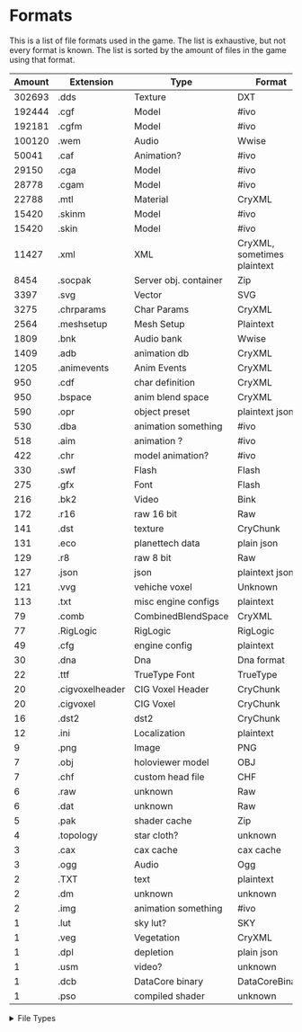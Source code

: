 # Formats

This is a list of file formats used in the game. The list is exhaustive, but not every format is known. The list is sorted by the amount of files in the game using that format.

| Amount | Extension       | Type                  | Format                      |
| ------ | --------------- | --------------------- | --------------------------- |
| 302693 | .dds            | Texture               | DXT                         |
| 192444 | .cgf            | Model                 | #ivo                        |
| 192181 | .cgfm           | Model                 | #ivo                        |
| 100120 | .wem            | Audio                 | Wwise                       |
| 50041  | .caf            | Animation?            | #ivo                        |
| 29150  | .cga            | Model                 | #ivo                        |
| 28778  | .cgam           | Model                 | #ivo                        |
| 22788  | .mtl            | Material              | CryXML                      |
| 15420  | .skinm          | Model                 | #ivo                        |
| 15420  | .skin           | Model                 | #ivo                        |
| 11427  | .xml            | XML                   | CryXML, sometimes plaintext |
| 8454   | .socpak         | Server obj. container | Zip                         |
| 3397   | .svg            | Vector                | SVG                         |
| 3275   | .chrparams      | Char Params           | CryXML                      |
| 2564   | .meshsetup      | Mesh Setup            | Plaintext                   |
| 1809   | .bnk            | Audio bank            | Wwise                       |
| 1409   | .adb            | animation db          | CryXML                      |
| 1205   | .animevents     | Anim Events           | CryXML                      |
| 950    | .cdf            | char definition       | CryXML                      |
| 950    | .bspace         | anim blend space      | CryXML                      |
| 590    | .opr            | object preset         | plaintext json              |
| 530    | .dba            | animation something   | #ivo                        |
| 518    | .aim            | animation ?           | #ivo                        |
| 422    | .chr            | model animation?      | #ivo                        |
| 330    | .swf            | Flash                 | Flash                       |
| 275    | .gfx            | Font                  | Flash                       |
| 216    | .bk2            | Video                 | Bink                        |
| 172    | .r16            | raw 16 bit            | Raw                         |
| 141    | .dst            | texture               | CryChunk                    |
| 131    | .eco            | planettech data       | plain json                  |
| 129    | .r8             | raw 8 bit             | Raw                         |
| 127    | .json           | json                  | plaintext json              |
| 121    | .vvg            | vehiche voxel         | Unknown                     |
| 113    | .txt            | misc engine configs   | plaintext                   |
| 79     | .comb           | CombinedBlendSpace    | CryXML                      |
| 77     | .RigLogic       | RigLogic              | RigLogic                    |
| 49     | .cfg            | engine config         | plaintext                   |
| 30     | .dna            | Dna                   | Dna format                  |
| 22     | .ttf            | TrueType Font         | TrueType                    |
| 20     | .cigvoxelheader | CIG Voxel Header      | CryChunk                    |
| 20     | .cigvoxel       | CIG Voxel             | CryChunk                    |
| 16     | .dst2           | dst2                  | CryChunk                    |
| 12     | .ini            | Localization          | plaintext                   |
| 9      | .png            | Image                 | PNG                         |
| 7      | .obj            | holoviewer model      | OBJ                         |
| 7      | .chf            | custom head file      | CHF                         |
| 6      | .raw            | unknown               | Raw                         |
| 6      | .dat            | unknown               | Raw                         |
| 5      | .pak            | shader cache          | Zip                         |
| 4      | .topology       | star cloth?           | unknown                     |
| 3      | .cax            | cax cache             | cax cache                   |
| 3      | .ogg            | Audio                 | Ogg                         |
| 2      | .TXT            | text                  | plaintext                   |
| 2      | .dm             | unknown               | unknown                     |
| 2      | .img            | animation something   | #ivo                        |
| 1      | .lut            | sky lut?              | SKY                         |
| 1      | .veg            | Vegetation            | CryXML                      |
| 1      | .dpl            | depletion             | plain json                  |
| 1      | .usm            | video?                | unknown                     |
| 1      | .dcb            | DataCore binary       | DataCoreBinary              |
| 1      | .pso            | compiled shader       | unknown                     |


<details>

<summary>File Types</summary>

All of these files can be found when extracting Data.p4k from Star Citizen.
Some are common formats and immediately usable, other require conversion, and some are unknown.

### Usable

Files with these extensions can be opened with a program or converted to a more common format.
Some of them require specific parsing, which I've already done.

- dbc = StarBreaker.DataCore
- p4k = StarBreaker.P4k
- xml = StarBreaker.CryXmlB
- cfg = plain text, configuration
- chf = character head file, https://github.com/diogotr7/StarCitizenChf
- dpl = plaintext, json-ish. only one file. depletion?
- eco = plaintext, json-ish. planettech related. ecology?
- dds = texture, openable by many programs
- gfx = flash, use https://ruffle.rs/
- swf = flash, use https://ruffle.rs/
- ini  = plaintext, i18n
- json
- meshsetup = plain xml
- opr = plain json, object preset
- pak = zip file
- png = image
- svg
- ttf
- txt
- xml, sometimes
- bk2 = bink video
- bnk = wwise audio bank
- ogg = audio, openable by many programs
- obj = wavefront obj, 3d model
- usm = https://github.com/Rikux3/UsmToolkit
- wem = wwise audio

### CryXMLB

These files are CryXmlB files, which we can convert to regular xml.

- adb
- animevents
- bspace
- cdf
- cga
- chrparams
- comb
- mtl
- veg
- xml, sometimes

### CrChf

see cgf-converter, TODO.

- cga
- cgam
- cgf
- cgfm
- cigvoxel
- cigvoxelheader
- dst
- soc

### IVO

see cgf-converter, TODO.

- aim
- caf
- chr
- dba
- img
- skin
- skinm

### TODO / Unknown

Investigation needed. most of these are not obvious, not common, and probably not even very interesting (except socpak of course).

- cax = CAXCACHE, very uncommon
- dat = probably just misc data, might have to read header
- dna = DNA v1.6 signature, very interesting
- lut = only one file with header SKYL
- pso = directx pipeline state object?
- r16 = raw 16-bit ints? no clue. heightmaps or something?
- r8 = raw 8-bit ints? no clue. heightmaps or something?
- raw = no clue. from the path it seems to be planet texture related somehow
- RigLogic = RIG V1.9 signature. animation related?
- socpak - server object container pak. zip file. explore me
- vvg = vehicle voxel ?? sig 0xC? 0xBA 0xFE 0xCA | some of these are CrCh
- topology = unknown. medical gown. starcloth? no signature

</details>
